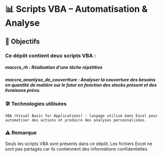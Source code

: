 # 📊 Scripts VBA – Automatisation & Analyse
## 🎯 Objectifs

### Ce dépôt contient deux scripts VBA :

##### maccro_rh : Réalisation d'une tâche répétitive
##### maccro_ananlyse_de_couvertture : Analyser la couverture des besoins en quantité de matière sur le futur en fonction des stocks présent et des livraisons prévu.

### 🛠️ Technologies utilisées

    VBA (Visual Basic for Applications) : langage utilisé dans Excel pour automatiser des actions et produire des analyses personnalisées.

### ⚠️ Remarque

Seuls les scripts VBA sont présents dans ce dépôt. Les fichiers Excel ne sont pas partagés car ils contiennent des informations confidentielles.
